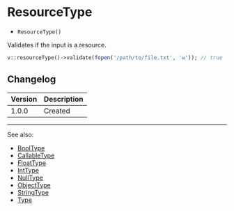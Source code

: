 # ResourceType

- `ResourceType()`

Validates if the input is a resource.

```php
v::resourceType()->validate(fopen('/path/to/file.txt', 'w')); // true
```

## Changelog

Version | Description
--------|-------------
  1.0.0 | Created

***
See also:

- [BoolType](BoolType.md)
- [CallableType](CallableType.md)
- [FloatType](FloatType.md)
- [IntType](IntType.md)
- [NullType](NullType.md)
- [ObjectType](ObjectType.md)
- [StringType](StringType.md)
- [Type](Type.md)

